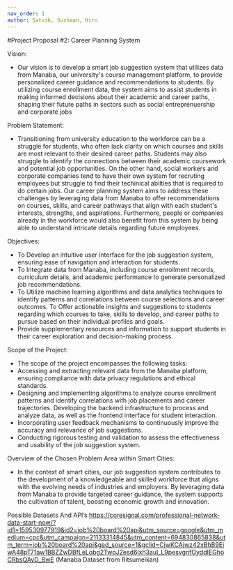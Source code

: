 ```yaml
---
nav_order: 1
author: Satvik, Sushaan, Hiro
---
```


#Project Proposal #2: Career Planning System

Vision:
- Our vision is to develop a smart job suggestion system that utilizes data from Manaba, our university's course management platform, to provide personalized career guidance and recommendations to students. By utilizing course enrollment data, the system aims to assist students in making informed decisions about their academic and career paths, shaping their future paths in sectors such as social entreprenuership and corporate jobs
 
Problem Statement:
- Transitioning from university education to the workforce can be a struggle for students, who often lack clarity on which courses and skills are most relevant to their desired career paths. Students may also struggle to identify the connections between their academic coursework and potential job opportunities. On the other hand, social workers and corporate companies tend to have their own system for recruting employees but struggle to find their techinical abilties that is required to do certain jobs. Our career planning system aims to address these challenges by leveraging data from Manaba to offer recommendations on courses, skills, and career pathways that align with each student's interests, strengths, and aspirations. Furthermore, people or companies already in the workforce would also benefit from this system by being able to understand intricate details regarding future employees. 

Objectives:
- To Develop an intuitive user interface for the job suggestion system, ensuring ease of navigation and interaction for students.
- To Integrate data from Manaba, including course enrollment records, curriculum details, and academic performance to generate personalized job recommendations.
- To Utilize machine learning algorithms and data analytics techniques to identify patterns and correlations between course selections and career outcomes. To Offer actionable insights and suggestions to students regarding which courses to take, skills to develop, and career paths to pursue based on their individual profiles and goals.
- Provide supplementary resources and information to support students in their career exploration and decision-making process.


Scope of the Project:
- The scope of the project encompasses the following tasks:
- Accessing and extracting relevant data from the Manaba platform, ensuring compliance with data privacy regulations and ethical standards.
- Designing and implementing algorithms to analyze course enrollment patterns and identify correlations with job placements and career trajectories. Developing the backend infrastructure to process and analyze data, as well as the frontend interface for student interaction.
- Incorporating user feedback mechanisms to continuously improve the accuracy and relevance of job suggestions.
- Conducting rigorous testing and validation to assess the effectiveness and usability of the job suggestion system.


Overview of the Chosen Problem Area within Smart Cities:
- In the context of smart cities, our job suggestion system contributes to the development of a knowledgeable and skilled workforce that aligns with the evolving needs of industries and employers. By leveraging data from Manaba to provide targeted career guidance, the system supports the cultivation of talent, boosting economic growth and innovation. 

Possible Datasets And API’s
https://coresignal.com/professional-network-data-start-now/?id1=159530977919&id2=job%20board%20api&utm_source=google&utm_medium=cpc&utm_campaign=21133314845&utm_content=694830865838&utm_term=job%20board%20api&gad_source=1&gclid=CjwKCAjwz42xBhB9EiwA48pT71aw1BBZZwDBfLeLobg2TwqJ2esd6lxh3aul_L9pesvgnfOyddIEGhoCRbsQAvD_BwE
(Manaba Dataset from Ritsumeikan)
